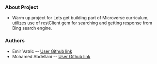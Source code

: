 ### About Project
- Warm up project for Lets get building part of Microverse curriculum, utilizes use of restClient gem for searching and getting response from Bing search engine.

### Authors
- Emir Vatric -- [User Github link](https://github.com/EmirVatric)
- Mohamed Abdellani -- [User Github link](https://github.com/abdellani)
